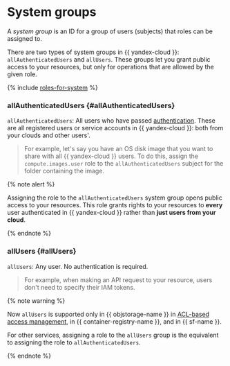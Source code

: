 # System groups

A _system group_ is an ID for a group of users (subjects) that roles can be assigned to.

There are two types of system groups in {{ yandex-cloud }}: `allAuthenticatedUsers` and `allUsers`. These groups let you grant public access to your resources, but only for operations that are allowed by the given role.

{% include [roles-for-system](../../../_includes/iam/roles-for-system.md) %}

### allAuthenticatedUsers {#allAuthenticatedUsers}

`allAuthenticatedUsers`: All users who have passed [authentication](../authorization/index.md). These are all registered users or service accounts in {{ yandex-cloud }}: both from your clouds and other users'.

> For example, let's say you have an OS disk image that you want to share with all {{ yandex-cloud }} users. To do this, assign the `compute.images.user` role to the `allAuthenticatedUsers` subject for the folder containing the image.

{% note alert %}

Assigning the role to the `allAuthenticatedUsers` system group opens public access to your resources. This role grants rights to your resources to **every** user authenticated in {{ yandex-cloud }} rather than **just users from your cloud**.

{% endnote %}

### allUsers {#allUsers}

`allUsers`: Any user. No authentication is required.

> For example, when making an API request to your resource, users don't need to specify their IAM tokens.

{% note warning %}

Now `allUsers` is supported only in {{ objstorage-name }} in [ACL-based access management](../../../storage/concepts/acl.md), in {{ container-registry-name }}, and in {{ sf-name }}.

For other services, assigning a role to the `allUsers` group is the equivalent to assigning the role to `allAuthenticatedUsers`.

{% endnote %}
